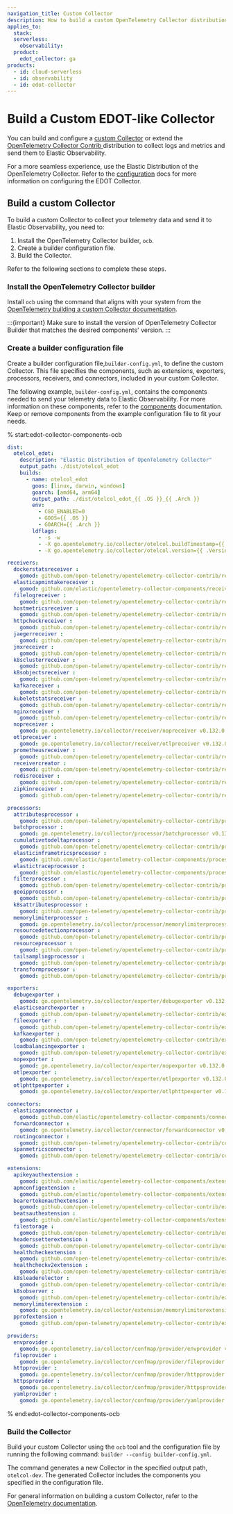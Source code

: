```yaml
---
navigation_title: Custom Collector
description: How to build a custom OpenTelemetry Collector distribution similar to EDOT.
applies_to:
  stack:
  serverless:
    observability:
  product:
    edot_collector: ga
products:
  - id: cloud-serverless
  - id: observability
  - id: edot-collector
---
```


# Build a Custom EDOT-like Collector

You can build and configure a [custom Collector](https://opentelemetry.io/docs/collector/custom-collector/) or extend the [OpenTelemetry Collector Contrib ](https://github.com/open-telemetry/opentelemetry-collector-contrib) distribution to collect logs and metrics and send them to Elastic Observability.

For a more seamless experience, use the Elastic Distribution of the OpenTelemetry Collector. Refer to the [configuration](/reference/edot-collector/config/index.md) docs for more information on configuring the EDOT Collector.

## Build a custom Collector

To build a custom Collector to collect your telemetry data and send it to Elastic Observability, you need to:

1. Install the OpenTelemetry Collector builder, `ocb`.
1. Create a builder configuration file.
1. Build the Collector.

Refer to the following sections to complete these steps.

### Install the OpenTelemetry Collector builder

Install `ocb` using the command that aligns with your system from the [OpenTelemetry building a custom Collector documentation](https://opentelemetry.io/docs/collector/custom-collector/#step-1---install-the-builder).

:::{important}
Make sure to install the version of OpenTelemetry Collector Builder that matches the desired components' version.
:::

### Create a builder configuration file

Create a builder configuration file,`builder-config.yml`, to define the custom Collector. This file specifies the components, such as extensions, exporters, processors, receivers, and connectors, included in your custom Collector.

The following example, `builder-config.yml`, contains the components needed to send your telemetry data to Elastic Observability. For more information on these components, refer to the [components](/reference/edot-collector/components.md) documentation. Keep or remove components from the example configuration file to fit your needs.

% start:edot-collector-components-ocb
```yaml
dist:
  otelcol_edot:
    description: "Elastic Distribution of OpenTelemetry Collector"
    output_path: ./dist/otelcol_edot
    builds:
      - name: otelcol_edot
        goos: [linux, darwin, windows]
        goarch: [amd64, arm64]
        output_path: ./dist/otelcol_edot_{{ .OS }}_{{ .Arch }}
        env:
          - CGO_ENABLED=0
          - GOOS={{ .OS }}
          - GOARCH={{ .Arch }}
        ldflags:
          - -s -w
          - -X go.opentelemetry.io/collector/otelcol.buildTimestamp={{ .BuildTimestamp }}
          - -X go.opentelemetry.io/collector/otelcol.version={{ .Version }}

receivers:
  dockerstatsreceiver :
    gomod: github.com/open-telemetry/opentelemetry-collector-contrib/receiver/dockerstatsreceiver v0.132.0
  elasticapmintakereceiver :
    gomod: github.com/elastic/opentelemetry-collector-components/receiver/elasticapmintakereceiver v0.2.1
  filelogreceiver :
    gomod: github.com/open-telemetry/opentelemetry-collector-contrib/receiver/filelogreceiver v0.132.0
  hostmetricsreceiver :
    gomod: github.com/open-telemetry/opentelemetry-collector-contrib/receiver/hostmetricsreceiver v0.132.0
  httpcheckreceiver :
    gomod: github.com/open-telemetry/opentelemetry-collector-contrib/receiver/httpcheckreceiver v0.132.0
  jaegerreceiver :
    gomod: github.com/open-telemetry/opentelemetry-collector-contrib/receiver/jaegerreceiver v0.132.0
  jmxreceiver :
    gomod: github.com/open-telemetry/opentelemetry-collector-contrib/receiver/jmxreceiver v0.132.0
  k8sclusterreceiver :
    gomod: github.com/open-telemetry/opentelemetry-collector-contrib/receiver/k8sclusterreceiver v0.132.0
  k8sobjectsreceiver :
    gomod: github.com/open-telemetry/opentelemetry-collector-contrib/receiver/k8sobjectsreceiver v0.132.0
  kafkareceiver :
    gomod: github.com/open-telemetry/opentelemetry-collector-contrib/receiver/kafkareceiver v0.132.0
  kubeletstatsreceiver :
    gomod: github.com/open-telemetry/opentelemetry-collector-contrib/receiver/kubeletstatsreceiver v0.132.0
  nginxreceiver :
    gomod: github.com/open-telemetry/opentelemetry-collector-contrib/receiver/nginxreceiver v0.132.0
  nopreceiver :
    gomod: go.opentelemetry.io/collector/receiver/nopreceiver v0.132.0
  otlpreceiver :
    gomod: go.opentelemetry.io/collector/receiver/otlpreceiver v0.132.0
  prometheusreceiver :
    gomod: github.com/open-telemetry/opentelemetry-collector-contrib/receiver/prometheusreceiver v0.132.0
  receivercreator :
    gomod: github.com/open-telemetry/opentelemetry-collector-contrib/receiver/receivercreator v0.132.0
  redisreceiver :
    gomod: github.com/open-telemetry/opentelemetry-collector-contrib/receiver/redisreceiver v0.132.0
  zipkinreceiver :
    gomod: github.com/open-telemetry/opentelemetry-collector-contrib/receiver/zipkinreceiver v0.132.0

processors:
  attributesprocessor :
    gomod: github.com/open-telemetry/opentelemetry-collector-contrib/processor/attributesprocessor v0.132.0
  batchprocessor :
    gomod: go.opentelemetry.io/collector/processor/batchprocessor v0.132.0
  cumulativetodeltaprocessor :
    gomod: github.com/open-telemetry/opentelemetry-collector-contrib/processor/cumulativetodeltaprocessor v0.132.0
  elasticinframetricsprocessor :
    gomod: github.com/elastic/opentelemetry-collector-components/processor/elasticinframetricsprocessor v0.16.0
  elastictraceprocessor :
    gomod: github.com/elastic/opentelemetry-collector-components/processor/elastictraceprocessor v0.9.0
  filterprocessor :
    gomod: github.com/open-telemetry/opentelemetry-collector-contrib/processor/filterprocessor v0.132.0
  geoipprocessor :
    gomod: github.com/open-telemetry/opentelemetry-collector-contrib/processor/geoipprocessor v0.132.0
  k8sattributesprocessor :
    gomod: github.com/open-telemetry/opentelemetry-collector-contrib/processor/k8sattributesprocessor v0.132.0
  memorylimiterprocessor :
    gomod: go.opentelemetry.io/collector/processor/memorylimiterprocessor v0.132.0
  resourcedetectionprocessor :
    gomod: github.com/open-telemetry/opentelemetry-collector-contrib/processor/resourcedetectionprocessor v0.132.0
  resourceprocessor :
    gomod: github.com/open-telemetry/opentelemetry-collector-contrib/processor/resourceprocessor v0.132.0
  tailsamplingprocessor :
    gomod: github.com/open-telemetry/opentelemetry-collector-contrib/processor/tailsamplingprocessor v0.132.0
  transformprocessor :
    gomod: github.com/open-telemetry/opentelemetry-collector-contrib/processor/transformprocessor v0.132.0

exporters:
  debugexporter :
    gomod: go.opentelemetry.io/collector/exporter/debugexporter v0.132.0
  elasticsearchexporter :
    gomod: github.com/open-telemetry/opentelemetry-collector-contrib/exporter/elasticsearchexporter v0.132.0
  fileexporter :
    gomod: github.com/open-telemetry/opentelemetry-collector-contrib/exporter/fileexporter v0.132.0
  kafkaexporter :
    gomod: github.com/open-telemetry/opentelemetry-collector-contrib/exporter/kafkaexporter v0.132.0
  loadbalancingexporter :
    gomod: github.com/open-telemetry/opentelemetry-collector-contrib/exporter/loadbalancingexporter v0.132.0
  nopexporter :
    gomod: go.opentelemetry.io/collector/exporter/nopexporter v0.132.0
  otlpexporter :
    gomod: go.opentelemetry.io/collector/exporter/otlpexporter v0.132.0
  otlphttpexporter :
    gomod: go.opentelemetry.io/collector/exporter/otlphttpexporter v0.132.0

connectors:
  elasticapmconnector :
    gomod: github.com/elastic/opentelemetry-collector-components/connector/elasticapmconnector v0.6.0
  forwardconnector :
    gomod: go.opentelemetry.io/collector/connector/forwardconnector v0.132.0
  routingconnector :
    gomod: github.com/open-telemetry/opentelemetry-collector-contrib/connector/routingconnector v0.132.0
  spanmetricsconnector :
    gomod: github.com/open-telemetry/opentelemetry-collector-contrib/connector/spanmetricsconnector v0.132.0

extensions:
  apikeyauthextension :
    gomod: github.com/elastic/opentelemetry-collector-components/extension/apikeyauthextension v0.4.1
  apmconfigextension :
    gomod: github.com/elastic/opentelemetry-collector-components/extension/apmconfigextension v0.6.0
  bearertokenauthextension :
    gomod: github.com/open-telemetry/opentelemetry-collector-contrib/extension/bearertokenauthextension v0.132.0
  beatsauthextension :
    gomod: github.com/elastic/opentelemetry-collector-components/extension/beatsauthextension v0.2.0
  filestorage :
    gomod: github.com/open-telemetry/opentelemetry-collector-contrib/extension/storage/filestorage v0.132.0
  headerssetterextension :
    gomod: github.com/open-telemetry/opentelemetry-collector-contrib/extension/headerssetterextension v0.132.0
  healthcheckextension :
    gomod: github.com/open-telemetry/opentelemetry-collector-contrib/extension/healthcheckextension v0.132.0
  healthcheckv2extension :
    gomod: github.com/open-telemetry/opentelemetry-collector-contrib/extension/healthcheckv2extension v0.132.0
  k8sleaderelector :
    gomod: github.com/open-telemetry/opentelemetry-collector-contrib/extension/k8sleaderelector v0.132.0
  k8sobserver :
    gomod: github.com/open-telemetry/opentelemetry-collector-contrib/extension/observer/k8sobserver v0.132.0
  memorylimiterextension :
    gomod: go.opentelemetry.io/collector/extension/memorylimiterextension v0.132.0
  pprofextension :
    gomod: github.com/open-telemetry/opentelemetry-collector-contrib/extension/pprofextension v0.132.0

providers:
  envprovider :
    gomod: go.opentelemetry.io/collector/confmap/provider/envprovider v1.38.0
  fileprovider :
    gomod: go.opentelemetry.io/collector/confmap/provider/fileprovider v1.38.0
  httpprovider :
    gomod: go.opentelemetry.io/collector/confmap/provider/httpprovider v1.38.0
  httpsprovider :
    gomod: go.opentelemetry.io/collector/confmap/provider/httpsprovider v1.35.0
  yamlprovider :
    gomod: go.opentelemetry.io/collector/confmap/provider/yamlprovider v1.38.0
```
% end:edot-collector-components-ocb

### Build the Collector

Build your custom Collector using the `ocb` tool and the configuration file by running the following command: `builder --config builder-config.yml`.

The command generates a new Collector in the specified output path, `otelcol-dev`. The generated Collector includes the components you specified in the configuration file.

For general information on building a custom Collector, refer to the [OpenTelemetry documentation](https://opentelemetry.io/docs/collector/custom-collector/#step-1---install-the-builder).

